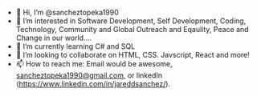 - 👋 Hi, I’m @sancheztopeka1990
- 👀 I’m interested in Software Development, Self Development, Coding, Technology, Community and Global Outreach and Eqaulity, Peace and Change in our world....
- 🌱 I’m currently learning C# and SQL
- 💞️ I’m looking to collaborate on HTML, CSS. Javscript, React and more!
- 📫 How to reach me: Email would be awesome, sancheztopeka1990@gmail.com, or linkedIn (https://www.linkedin.com/in/jareddsanchez/).

<!---
sancheztopeka1990/sancheztopeka1990 is a ✨ special ✨ repository because its `README.md` (this file) appears on your GitHub profile.
You can click the Preview link to take a look at your changes.
--->
